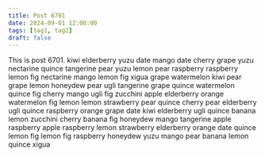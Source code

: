 ```yaml
---
title: Post 6701
date: 2024-09-01 12:00:00
tags: [tag1, tag2]
draft: false
---
```

This is post 6701.
kiwi
elderberry
yuzu
date
mango
date
cherry
grape
yuzu
nectarine
quince
tangerine
pear
yuzu
lemon
pear
raspberry
raspberry
lemon
fig
nectarine
mango
lemon
fig
xigua
grape
watermelon
kiwi
pear
grape
lemon
honeydew
pear
ugli
tangerine
grape
quince
watermelon
quince
fig
cherry
mango
ugli
fig
zucchini
apple
elderberry
orange
watermelon
fig
lemon
lemon
strawberry
pear
quince
cherry
pear
elderberry
ugli
quince
raspberry
orange
grape
date
kiwi
elderberry
ugli
quince
banana
lemon
zucchini
cherry
banana
fig
honeydew
mango
tangerine
apple
raspberry
apple
raspberry
lemon
strawberry
elderberry
orange
date
quince
lemon
fig
lemon
fig
raspberry
honeydew
yuzu
mango
pear
banana
lemon
quince
xigua
